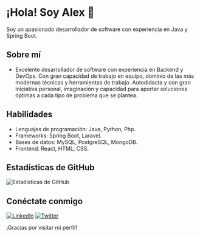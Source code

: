 # ¡Hola! Soy Alex 👋

Soy un apasionado desarrollador de software con experiencia en Java y Spring Boot.

## Sobre mí
- Excelente desarrollador de software con experiencia en Backend y DevOps. Con gran capacidad de trabajo en equipo, dominio de las más modernas técnicas y herramientas de trabajo. Autodidacta y con gran iniciativa personal, imaginación y capacidad para aportar soluciones óptimas a cada tipo de problema que se plantea.

## Habilidades
- Lenguajes de programación: Java, Python, Php.
- Frameworks: Spring Boot, Laravel.
- Bases de datos: MySQL, PostgreSQL, MongoDB.
- Frontend: React, HTML, CSS.

## Estadísticas de GitHub
![Estadísticas de GitHub](https://github-readme-stats.vercel.app/api?username=TuUsuario&show_icons=true)

## Conéctate conmigo
[![LinkedIn](https://img.shields.io/badge/LinkedIn-Connect-blue)](https://www.linkedin.com/in/alexpm27/)
[![Twitter](https://img.shields.io/twitter/follow/tucuenta?style=social)](https://twitter.com/Alexpm27)

¡Gracias por visitar mi perfil!
